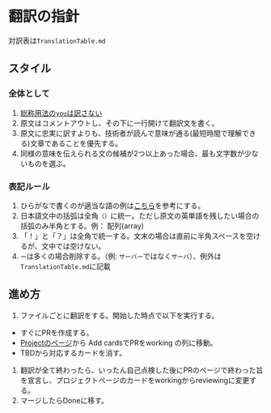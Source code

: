 # 翻訳の指針

対訳表は`TranslationTable.md`

## スタイル

### 全体として

1. [総称用法の`you`は訳さない](http://einzelzelle.blogspot.jp/2014/01/blog-post.html)
1. 原文はコメントアウトし、その下に一行開けて翻訳文を書く。
1. 原文に忠実に訳すよりも、技術者が読んで意味が通る(最短時間で理解できる)文章であることを優先する。
1. 同様の意味を伝えられる文の候補が2つ以上あった場合、最も文字数が少ないものを選ぶ。

### 表記ルール

1. ひらがなで書くのが適当な語の例は[こちら](http://www.yamanouchi-yri.com/yrihp/techwrt-2-4s/t-2-4s03fb.html)を参考にする。
1. 日本語文中の括弧は全角`（）`に統一。ただし原文の英単語を残したい場合の括弧のみ半角とする。例： 配列(array)
1. 「！」と「？」は全角で統一する。文末の場合は直前に半角スペースを空けるが、文中では空けない。
1. `ー`は多くの場合削除する。（例: `サーバー`ではなく`サーバ`）、例外は`TranslationTable.md`に記載

## 進め方

1. ファイルごとに翻訳をする。開始した時点で以下を実行する。
 * すぐにPRを作成する。
 * [Projectのページ](https://github.com/hshindo/julia-doc-ja/projects)から Add cardsでPRをworking の列に移動。
 * TBDから対応するカードを消す。
1. 翻訳が全て終わったら、いったん自己点検した後にPRのページで終わった旨を宣言し、プロジェクトページのカードをworkingからreviewingに変更する。
1. マージしたらDoneに移す。
